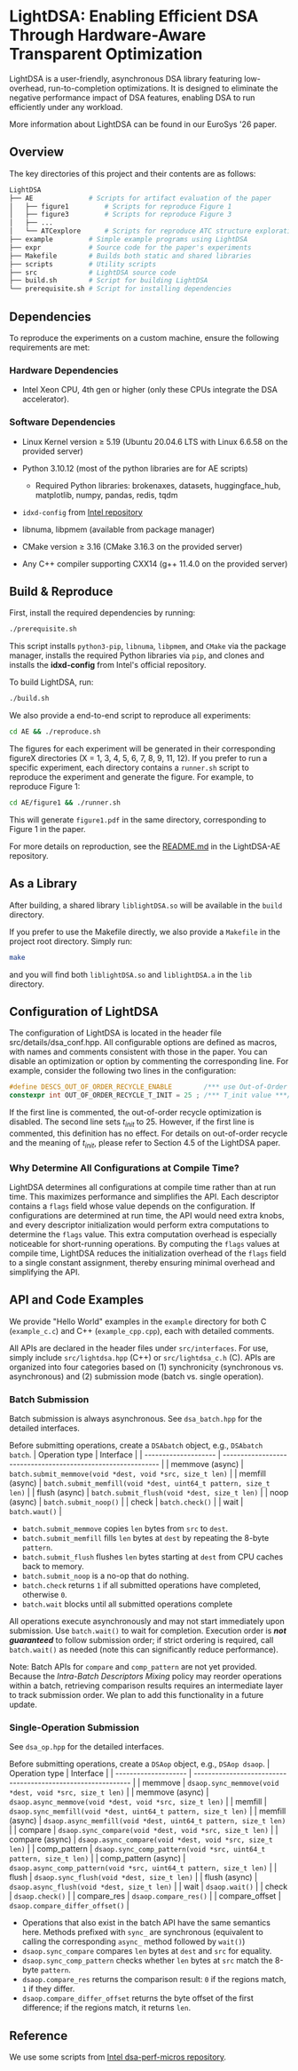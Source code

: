 # LightDSA: Enabling Efficient DSA Through Hardware-Aware Transparent Optimization

LightDSA is a user-friendly, asynchronous DSA library featuring low-overhead, run-to-completion optimizations. It is designed to eliminate the negative performance impact of DSA features, enabling DSA to run efficiently under any workload.

More information about LightDSA can be found in our EuroSys '26 paper.

## Overview
The key directories of this project and their contents are as follows:
```bash
LightDSA 
├── AE              # Scripts for artifact evaluation of the paper
│   ├── figure1         # Scripts for reproduce Figure 1
│   ├── figure3         # Scripts for reproduce Figure 3
│   ├── ...
│   └── ATCexplore      # Scripts for reproduce ATC structure exploration
├── example         # Simple example programs using LightDSA
├── expr            # Source code for the paper's experiments
├── Makefile        # Builds both static and shared libraries
├── scripts         # Utility scripts
├── src             # LightDSA source code
├── build.sh        # Script for building LightDSA
└── prerequisite.sh # Script for installing dependencies
```

## Dependencies 

To reproduce the experiments on a custom machine, ensure the following requirements are met:

### Hardware Dependencies

- Intel Xeon CPU, 4th gen or higher (only these CPUs integrate the DSA accelerator).

### Software Dependencies

- Linux Kernel version ≥ 5.19 (Ubuntu 20.04.6 LTS with Linux 6.6.58 on the provided server)
- Python 3.10.12 (most of the python libraries are for AE scripts)
  - Required Python libraries: brokenaxes, datasets, huggingface_hub, matplotlib, numpy, pandas, redis, tqdm
- `idxd-config` from [Intel repository](https://github.com/intel/idxd-config)

- libnuma, libpmem (available from package manager)

- CMake version ≥ 3.16 (CMake 3.16.3 on the provided server)
- Any C++ compiler supporting CXX14 (g++ 11.4.0 on the provided server)


## Build & Reproduce

First, install the required dependencies by running:
```bash
./prerequisite.sh
```
This script installs `python3-pip`, `libnuma`, `libpmem`, and `CMake` via the package manager, installs the required Python libraries via `pip`, and clones and installs the **idxd-config** from Intel's official repository.

To build LightDSA, run: 
```bash
./build.sh
```
We also provide a end-to-end script to reproduce all experiments:
```bash
cd AE && ./reproduce.sh 
```
The figures for each experiment will be generated in their corresponding figureX directories (X = 1, 3, 4, 5, 6, 7, 8, 9, 11, 12).
If you prefer to run a specific experiment, each directory contains a `runner.sh` script to reproduce the experiment and generate the figure. For example, to reproduce Figure 1:
```bash
cd AE/figure1 && ./runner.sh
```
This will generate `figure1.pdf` in the same directory, corresponding to Figure 1 in the paper.

For more details on reproduction, see the [README.md](https://github.com/izumihanako/LightDSA-AE/blob/master/README.md) in the LightDSA-AE repository.

## As a Library

After building, a shared library `liblightDSA.so` will be available in the `build` directory. 

If you prefer to use the Makefile directly, we also provide a `Makefile` in the project root directory. Simply run:
```bash
make
```
and you will find both `liblightDSA.so` and `liblightDSA.a` in the `lib` directory.

## Configuration of LightDSA

The configuration of LightDSA is located in the header file src/details/dsa_conf.hpp. 
All configurable options are defined as macros, with names and comments consistent with those in the paper. 
You can disable an optimization or option by commenting the corresponding line. 
For example, consider the following two lines in the configuration:
```c++
#define DESCS_OUT_OF_ORDER_RECYCLE_ENABLE        /*** use Out-of-Order recycle ***/  
constexpr int OUT_OF_ORDER_RECYCLE_T_INIT = 25 ; /*** T_init value ***/
```
If the first line is commented, the out-of-order recycle optimization is disabled.
The second line sets $t_{init}$ to 25. However, if the first line is commented, this definition has no effect.
For details on out-of-order recycle and the meaning of $t_{init}$, please refer to Section 4.5 of the LightDSA paper.

### Why Determine All Configurations at Compile Time?
LightDSA determines all configurations at compile time rather than at run time. This maximizes performance and simplifies the API. Each descriptor contains a `flags` field whose value depends on the configuration. If configurations are determined at run time, the API would need extra knobs, and every descriptor initialization would perform extra computations to determine the `flags` value. This extra computation overhead is especially noticeable for short-running operations. By computing the `flags` values at compile time, LightDSA reduces the initialization overhead of the `flags` field to a single constant assignment, thereby ensuring minimal overhead and simplifying the API.


## API and Code Examples

We provide "Hello World" examples in the `example` directory for both C (`example_c.c`) and C++ (`example_cpp.cpp`), each with detailed comments.

All APIs are declared in the header files under `src/interfaces`. For use, simply include `src/lightdsa.hpp` (C++) or `src/lightdsa_c.h` (C). APIs are organized into four categories based on (1) synchronicity (synchronous vs. asynchronous) and (2) submission mode (batch vs. single operation).


### Batch Submission
Batch submission is always asynchronous. See `dsa_batch.hpp` for the detailed interfaces.

Before submitting operations, create a `DSAbatch` object, e.g., `DSAbatch batch`.
| Operation type       | Interface                                                    |
| -------------------- | ------------------------------------------------------------ |
| memmove (async)      | `batch.submit_memmove(void *dest, void *src, size_t len)`    |
| memfill (async)      | `batch.submit_memfill(void *dest, uint64_t pattern, size_t len)` |
| flush (async)        | `batch.submit_flush(void *dest, size_t len)`                 |
| noop (async)         | `batch.submit_noop()`                                        |
| check                | `batch.check()`                                              |
| wait                 | `batch.waut()`                                               |


- `batch.submit_memmove` copies `len` bytes from `src` to `dest`.
- `batch.submit_memfill` fills `len` bytes at `dest` by repeating the 8-byte `pattern`.
- `batch.submit_flush` flushes `len` bytes starting at `dest` from CPU caches back to memory.
- `batch.submit_noop` is a no-op that do nothing.
- `batch.check` returns `1` if all submitted operations have completed, otherwise `0`.
- `batch.wait` blocks until all submitted operations complete

All operations execute asynchronously and may not start immediately upon submission. Use `batch.wait()` to wait for completion. Execution order is ***not guaranteed*** to follow submission order; if strict ordering is required, call `batch.wait()` as needed (note this can significantly reduce performance).

Note: Batch APIs for `compare` and `comp_pattern` are not yet provided. Because the *Intra-Batch Descriptors Mixing* policy may reorder operations within a batch, retrieving comparison results requires an intermediate layer to track submission order. We plan to add this functionality in a future update.

### Single-Operation Submission
See `dsa_op.hpp` for the detailed interfaces.

Before submitting operations, create a `DSAop` object, e.g., `DSAop dsaop`.
| Operation type       | Interface                                                    |
| -------------------- | ------------------------------------------------------------ |
| memmove              | `dsaop.sync_memmove(void *dest, void *src, size_t len)`      |
| memmove (async)      | `dsaop.async_memmove(void *dest, void *src, size_t len)`     |
| memfill              | `dsaop.sync_memfill(void *dest, uint64_t pattern, size_t len)` |
| memfill (async)      | `dsaop.async_memfill(void *dest, uint64_t pattern, size_t len)` |
| compare              | `dsaop.sync_compare(void *dest, void *src, size_t len)`      |
| compare (async)      | `dsaop.async_compare(void *dest, void *src, size_t len)`     |
| comp_pattern         | `dsaop.sync_comp_pattern(void *src, uint64_t pattern, size_t len)` |
| comp_pattern (async) | `dsaop.async_comp_pattern(void *src, uint64_t pattern, size_t len)` |
| flush                | `dsaop.sync_flush(void *dest, size_t len)`                   |
| flush (async)        | `dsaop.async_flush(void *dest, size_t len)`                  |
| wait                 | `dsaop.wait()`                                               |
| check                | `dsaop.check()`                                              |
| compare_res          | `dsaop.compare_res()`                                        |
| compare_offset       | `dsaop.compare_differ_offset()`                              |


- Operations that also exist in the batch API have the same semantics here. Methods prefixed with `sync_` are synchronous (equivalent to calling the corresponding `async_` method followed by `wait()`)
- `dsaop.sync_compare` compares `len` bytes at `dest` and `src` for equality.
- `dsaop.sync_comp_pattern` checks whether `len` bytes at `src` match the 8-byte `pattern`.
- `dsaop.compare_res` returns the comparison result: `0` if the regions match, `1` if they differ.
- `dsaop.compare_differ_offset` returns the byte offset of the first difference; if the regions match, it returns `len`.
  
## Reference

We use some scripts from [Intel dsa-perf-micros repository](https://github.com/intel/dsa-perf-micros).


<!-- Figure1 109.60s user 14.68s system 153% cpu 1:20.86 total  -->
<!-- Figure3 2814.38s user 46.42s system 100% cpu 47:26.92 total -->
<!-- Figure4 58.98s user 14.48s system 248% cpu 29.620 total  -->
<!-- Figure5 99.32s user 81.20s system 30% cpu 9:59.10 total -->
<!-- Figure6 303.13s user 204.53s system 106% cpu 7:57.70 total -->
<!-- Figure7 57.28s user 23.54s system 219% cpu 36.769 total -->
<!-- Figure8 109.64s user 11.92s system 123% cpu 1:38.46 total -->
<!-- Figure9 70.14s user 17.33s system 140% cpu 1:02.24 total -->
<!-- Fugure11 488.82s user 253.78s system 103% cpu 11:54.96 total -->
<!-- Figure12 7m48.626s user 4m8.417s sys 11m30.628s real -->
<!-- Figure13 ./env_init.sh  294.61s user 54.40s system 73% cpu 7:55.88 total
              ./runner.sh  387.71s user 146.58s system 172% cpu 5:09.75 total -->
